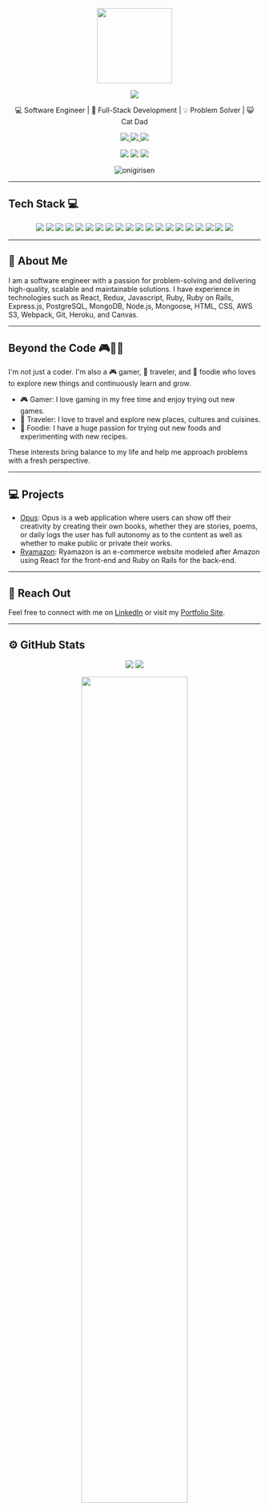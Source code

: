 <p align="center">
  <img src="https://media.licdn.com/dms/image/D4E03AQEuAD6vBclILw/profile-displayphoto-shrink_200_200/0/1675100936200?e=1680739200&v=beta&t=py-luxgKZbZ3RdPr65hMh5kEDzSOSUCq6Xj1S_lj-oU" width="150"/>
<!--   <h3 align="center">Ryan Kok</h3> -->
  <div align="center" > <img src="https://readme-typing-svg.demolab.com?font=Shadows+Into+Light&size=45&pause=1000&&color=F7EB33&background=51FFB700&center=true&vCenter=true&lines=Hello%2C+I+Am+Ryan+Kok" /> </div>
  <p align="center">💻 Software Engineer | 🚀 Full-Stack Development | 💡 Problem Solver | 😺 Cat Dad</p>
  <p align="center">
    <a href="https://github.com/onigirisen" >
      <img src="https://img.shields.io/badge/-GitHub-000?style=for-the-badge&logo=GitHub&logoColor=white"/>
    </a>
    <a href="https://www.linkedin.com/in/ryan-kok-6ab427b6/">
      <img src="https://img.shields.io/badge/-LinkedIn-0077B5?style=for-the-badge&logo=LinkedIn&logoColor=white"/>
    </a>
    <a href="mailto:ryanroykok@gmail.com" >
      <img src="https://img.shields.io/badge/-Email-c14438?style=for-the-badge&logo=Mail.ru&logoColor=white"/>
    </a>
  </p>
  <p align="center">
    <img src="https://img.shields.io/badge/-Traveler-9B4DCA?style=for-the-badge&logo=Adobe-XD&logoColor=white"/>
    <img src="https://img.shields.io/badge/-Foodie-F7E319?style=for-the-badge&logo=Canva&logoColor=white"/>
    <img src="https://img.shields.io/badge/-Gamer-6441A4?style=for-the-badge&logo=Playstation&logoColor=white"/>
  </p>
  <p align="center"> <img src="https://komarev.com/ghpvc/?username=onigirisen&label=Profile%20views&color=0e75b6&style=flat" alt="onigirisen" /> </p>
</p>


---


## Tech Stack 💻

<p align="center">
<img src="https://img.shields.io/badge/ruby-%23CC342D.svg?style=for-the-badge&logo=ruby&logoColor=white"/>
<img src="https://img.shields.io/badge/rails-%23CC0000.svg?style=for-the-badge&logo=ruby-on-rails&logoColor=white"/>
<img src="https://img.shields.io/badge/react-%2320232a.svg?style=for-the-badge&logo=react&logoColor=%2361DAFB"/>
<img src="https://img.shields.io/badge/redux-%23593d88.svg?style=for-the-badge&logo=redux&logoColor=white"/>
<img src="https://img.shields.io/badge/html5-%23E34F26.svg?style=for-the-badge&logo=html5&logoColor=white"/>
<img src="https://img.shields.io/badge/css3-%231572B6.svg?style=for-the-badge&logo=css3&logoColor=white"/>
<img src="https://img.shields.io/badge/SASS-hotpink.svg?style=for-the-badge&logo=SASS&logoColor=white"/>
<img src="https://img.shields.io/badge/PostgreSQL-316192?style=for-the-badge&logo=postgresql&logoColor=white"/>
<img src="https://img.shields.io/badge/heroku-%23430098.svg?style=for-the-badge&logo=heroku&logoColor=white"/>
<img src="https://img.shields.io/badge/AWS-%23FF9900.svg?style=for-the-badge&logo=amazon-aws&logoColor=white"/>
<img src="https://img.shields.io/badge/NPM-%23000000.svg?style=for-the-badge&logo=npm&logoColor=white"/>
<img src="https://img.shields.io/badge/MongoDB-4EA94B?style=for-the-badge&logo=mongodb&logoColor=white"/>
<img src="https://img.shields.io/badge/jQuery-0769AD?style=for-the-badge&logo=jquery&logoColor=white"/>
<img src="https://img.shields.io/badge/JavaScript-F7DF1E?style=for-the-badge&logo=javascript&logoColor=black"/>
<img src="https://img.shields.io/badge/Express.js-404D59?style=for-the-badge"/>
<img src="https://img.shields.io/badge/React_Router-CA4245?style=for-the-badge&logo=react-router&logoColor=white"/>
<img src="https://img.shields.io/badge/Node.js-43853D?style=for-the-badge&logo=node.js&logoColor=white"/>
<img src="https://img.shields.io/badge/GIT-E44C30?style=for-the-badge&logo=git&logoColor=white"/>
<img src="https://img.shields.io/badge/webpack-%238DD6F9.svg?style=for-the-badge&logo=webpack&logoColor=black"/>
<img src="https://img.shields.io/badge/Canvas-brightgreen?style=for-the-badge&logo=canvas&logoColor=white"/>
</p>


---


## 📝 About Me

I am a software engineer with a passion for problem-solving and delivering high-quality, scalable and maintainable solutions. I have experience in technologies such as React, Redux, Javascript, Ruby, Ruby on Rails, Express.js, PostgreSQL, MongoDB, Node.js, Mongoose, HTML, CSS, AWS S3, Webpack, Git, Heroku, and Canvas.


---


## Beyond the Code 🎮🛫🍔

I'm not just a coder. I'm also a 🎮 gamer, 🛫 traveler, and 🍔 foodie who loves to explore new things and continuously learn and grow.
- 🎮 Gamer: I love gaming in my free time and enjoy trying out new games.
- 🛫 Traveler: I love to travel and explore new places, cultures and cuisines.
- 🍔 Foodie: I have a huge passion for trying out new foods and experimenting with new recipes.

These interests bring balance to my life and help me approach problems with a fresh perspective. 


---

## 💻 Projects

- [Opus](https://opus.onrender.com/): Opus is a web application where users can show off their creativity by creating their own books, whether they are    stories, poems, or daily logs the user has full autonomy as to the content as well as whether to make public or private their works.
- [Ryamazon](http://ryamazon.herokuapp.com/): Ryamazon is an e-commerce website modeled after Amazon using React for the front-end and Ruby on Rails for the back-end.
<!-- - [Project 3 Name](Project 3 Link): Description of Project 3 -->

---


## 🤝 Reach Out

Feel free to connect with me on [LinkedIn](https://www.linkedin.com/in/ryan-kok-6ab427b6/) or visit my [Portfolio Site](https://onigirisen.github.io/).

---

## :gear: GitHub Stats 

<p align="center">
  <img src="https://github-readme-stats-sigma-five.vercel.app/api?username=Onigirisen&theme=dracula&count_private=true&show_icons=true&hide_border=true" />
  <img src="https://github-readme-stats-sigma-five.vercel.app/api/top-langs/?username=Onigirisen&layout=compact&theme=dracula&count_private=true&hide_border=true" />
</p>

<p align="center"><img width="65%" src="https://github-readme-streak-stats.herokuapp.com?user=onigirisen&theme=horizon&border_radius=5.2&count_private=true" /></p>
